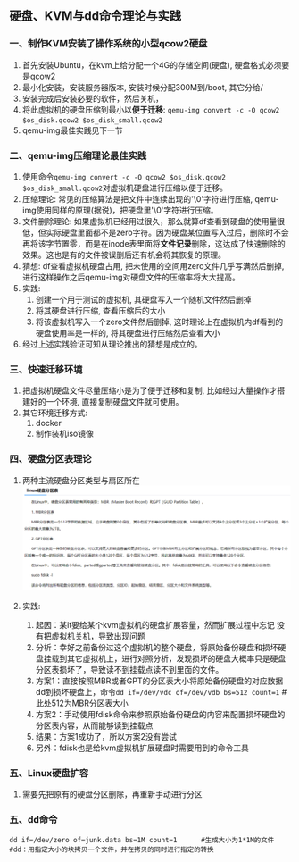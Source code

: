 ## 硬盘、KVM与dd命令理论与实践

### 一、制作KVM安装了操作系统的小型qcow2硬盘

1. 首先安装Ubuntu，在kvm上给分配一个4G的存储空间(硬盘), 硬盘格式必须要是qcow2
2. 最小化安装，安装服务器版本, 安装时候分配300M到/boot, 其它分给/
3. 安装完成后安装必要的软件，然后关机，
4. 将此虚拟机的硬盘压缩到最小以**便于迁移**: 
    `qemu-img convert -c -O qcow2 $os_disk.qcow2 $os_disk_small.qcow2`
5. qemu-img最佳实践见下一节

### 二、qemu-img压缩理论最佳实践

1. 使用命令`qemu-img convert -c -O qcow2 $os_disk.qcow2 $os_disk_small.qcow2`对虚拟机硬盘进行压缩以便于迁移。
2. 压缩理论: 常见的压缩算法是把文件中连续出现的'\0'字符进行压缩, qemu-img使用同样的原理(据说)，把硬盘里'\0'字符进行压缩。
3. 文件删除理论: 如果虚拟机已经用过很久，那么就算df查看到硬盘的使用量很低，但实际硬盘里面都不是zero字符。因为硬盘某位置写入过后，删除时不会再将该字节置零，而是在inode表里面将**文件记录**删除，这达成了快速删除的效果。这也是有的文件被误删后还有机会将其恢复的原理。
4. 猜想: df查看虚拟机硬盘占用, 把未使用的空间用zero文件几乎写满然后删掉, 进行这样操作之后qemu-img对硬盘文件的压缩率将大大提高。
5. 实践: 
    1. 创建一个用于测试的虚拟机, 其硬盘写入一个随机文件然后删掉
    2. 将其硬盘进行压缩, 查看压缩后的大小
    3. 将该虚拟机写入一个zero文件然后删掉, 这时理论上在虚拟机内df看到的硬盘使用率是一样的, 将其硬盘进行压缩然后查看大小
6. 经过上述实践验证可知从理论推出的猜想是成立的。

### 三、快速迁移环境

1. 把虚拟机硬盘文件尽量压缩小是为了便于迁移和复制, 比如经过大量操作才搭建好的一个环境, 直接复制硬盘文件就可使用。
2. 其它环境迁移方式:
    1. docker
    2. 制作装机iso镜像

### 四、硬盘分区表理论

1. 两种主流硬盘分区类型与扇区所在
![](img/disk_partition_theory.png)

2. 实践: 
    1. 起因：某it要给某个kvm虚拟机的硬盘扩展容量，然而扩展过程中忘记 没有把虚拟机关机，导致出现问题
    2. 分析：幸好之前备份过这个虚拟机的整个硬盘，将原始备份硬盘和损坏硬盘挂载到其它虚拟机上，进行对照分析，发现损坏的硬盘大概率只是硬盘分区表损坏了，导致读不到挂载点读不到里面的文件。
    3. 方案1：直接按照MBR或者GPT的分区表大小将原始备份硬盘的对应数据dd到损坏硬盘上，命令`dd if=/dev/vdc of=/dev/vdb bs=512 count=1`   #此处512为MBR分区表大小
    4. 方案2：手动使用fdisk命令来参照原始备份硬盘的内容来配置损坏硬盘的分区表内容，从而能够读到挂载点
    5. 结果：方案1成功了，所以方案2没有尝试
    6. 另外：fdisk也是给kvm虚拟机扩展硬盘时需要用到的命令工具

### 五、Linux硬盘扩容

1. 需要先把原有的硬盘分区删除，再重新手动进行分区



### 五、dd命令

    dd if=/dev/zero of=junk.data bs=1M count=1		#生成大小为1*1M的文件
	#dd：用指定大小的块拷贝一个文件，并在拷贝的同时进行指定的转换
